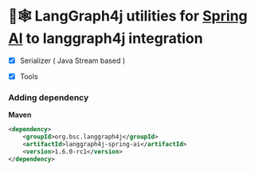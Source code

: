 # 🦜🕸️ LangGraph4j utilities for [Spring AI] to langgraph4j integration

- [x] Serializer ( Java Stream based )
- [x] Tools


### Adding dependency 

**Maven**
```xml
<dependency>
    <groupId>org.bsc.langgraph4j</groupId>
    <artifactId>langgraph4j-spring-ai</artifactId>
    <version>1.6.0-rc1</version>
</dependency>
```

[Spring AI]: https://docs.spring.io/spring-ai/reference/index.html